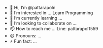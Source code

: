 - 👋 Hi, I’m @pattarapoln
- 👀 I’m interested in ... Learn Programming
- 🌱 I’m currently learning ...
- 💞️ I’m looking to collaborate on ...
- 📫 How to reach me ... Line: pattarapol1559
- 😄 Pronouns: ...
- ⚡ Fun fact: ...

<!---
pattarapoln/pattarapoln is a ✨ special ✨ repository because its `README.md` (this file) appears on your GitHub profile.
You can click the Preview link to take a look at your changes.
--->
